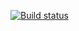 [![Build status](https://build.mobile.azure.com/v0.1/apps/1d975b8b-a078-4c16-9a91-1c732c0d2a74/branches/master/badge)](https://mobile.azure.com)